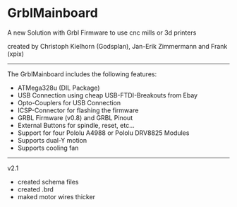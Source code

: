 GrblMainboard
=============

A new Solution with Grbl Firmware to use cnc mills or 3d printers

created by Christoph Kielhorn (Godsplan), Jan-Erik Zimmermann and Frank (xpix)

---------------

The GrblMainboard includes the following features:

- ATMega328u (DIL Package)
- USB Connection using cheap USB-FTDI-Breakouts from Ebay
- Opto-Couplers for USB Connection
- ICSP-Connector for flashing the firmware
- GRBL Firmware (v0.8) and GRBL Pinout
- External Buttons for spindle, reset, etc...
- Support for four Pololu A4988 or Pololu DRV8825 Modules
- Supports dual-Y motion
- Supports cooling fan

---------------

v2.1 

- created schema files
- created .brd
- maked motor wires thicker
